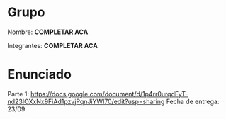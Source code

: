 # Grupo

Nombre: **COMPLETAR ACA**

Integrantes: **COMPLETAR ACA**

# Enunciado

Parte 1: https://docs.google.com/document/d/1p4rr0urqdFyT-nd23IOXxNx9FiAd1pzvjPqnJiYWl70/edit?usp=sharing
Fecha de entrega: 23/09
